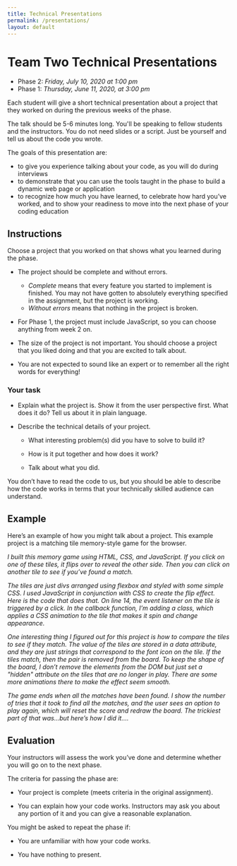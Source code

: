 ```yaml
---
title: Technical Presentations
permalink: /presentations/
layout: default
---
```


# Team Two Technical Presentations

- Phase 2: *Friday, July 10, 2020 at 1:00 pm*
- Phase 1: *Thursday, June 11, 2020, at 3:00 pm*

Each student will give a short technical presentation about a project that they worked on during the previous weeks of the phase.

The talk should be 5-6 minutes long. You'll be speaking to fellow students and the instructors. You do not need slides or a script. Just be yourself and tell us about the code you wrote.

The goals of this presentation are:

- to give you experience talking about your code, as you will do during interviews
- to demonstrate that you can use the tools taught in the phase to build a dynamic web page or application
- to recognize how much you have learned, to celebrate how hard you’ve worked, and to show your readiness to move into the next phase of your coding education

## Instructions

Choose a project that you worked on that shows what you learned during the phase.

- The project should be complete and without errors.
  - _Complete_ means that every feature you started to implement is finished. You may not have gotten to absolutely everything specified in the assignment, but the project is working.
  - _Without errors_ means that nothing in the project is broken.

- For Phase 1, the project must include JavaScript, so you can choose anything from week 2 on.

- The size of the project is not important. You should choose a project that you liked doing and that you are excited to talk about.

- You are not expected to sound like an expert or to remember all the right words for everything!

### Your task

- Explain what the project is. Show it from the user perspective first. What does it do? Tell us about it in plain language.

- Describe the technical details of your project.

  - What interesting problem(s) did you have to solve to build it?

  - How is it put together and how does it work?

  - Talk about what you did.

You don’t have to read the code to us, but you should be able to describe how the code works in terms that your technically skilled audience can understand.

## Example

Here’s an example of how you might talk about a project. This example project is a matching tile memory-style game for the browser.

*I built this memory game using HTML, CSS, and JavaScript. If you click on one of these tiles, it flips over to reveal the other side. Then you can click on another tile to see if you’ve found a match.*

*The tiles are just divs arranged using flexbox and styled with some simple CSS. I used JavaScript in conjunction with CSS to create the flip effect.  Here is the code that does that. On line 14, the event listener on the tile is triggered by a click. In the callback function, I’m adding a class, which applies a CSS animation to the tile that makes it spin and change appearance.*

*One interesting thing I figured out for this project is how to compare the tiles to see if they match. The value of the tiles are stored in a data attribute, and they are just strings that correspond to the font icon on the tile. If the tiles match, then the pair is removed from the board. To keep the shape of the board, I don’t remove the elements from the DOM but just set a "hidden" attribute on the tiles that are no longer in play. There are some more animations there to make the effect seem smooth.*

*The game ends when all the matches have been found. I show the number of tries that it took to find all the matches, and the user sees an option to play again, which will reset the score and redraw the board. The trickiest part of that was...but here’s how I did it….*

## Evaluation

Your instructors will assess the work you’ve done and determine whether you will go on to the next phase.

The criteria for passing the phase are:

- Your project is complete (meets criteria in the original assignment).

- You can explain how your code works. Instructors may ask you about any portion of it and you can give a reasonable explanation.

You might be asked to repeat the phase if:

- You are unfamiliar with how your code works.

- You have nothing to present.
